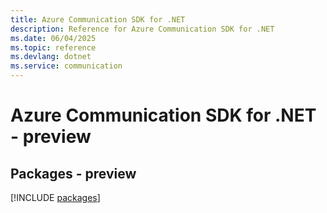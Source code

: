 ```yaml
---
title: Azure Communication SDK for .NET
description: Reference for Azure Communication SDK for .NET
ms.date: 06/04/2025
ms.topic: reference
ms.devlang: dotnet
ms.service: communication
---
```

# Azure Communication SDK for .NET - preview
## Packages - preview
[!INCLUDE [packages](communication-index.md)]